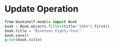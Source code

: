 # Update Operation

```python
from bookshelf.models import Book
book = Book.objects.filter(title="1984").first()
book.title = "Nineteen Eighty-Four"
book.save()
print(book.title)
